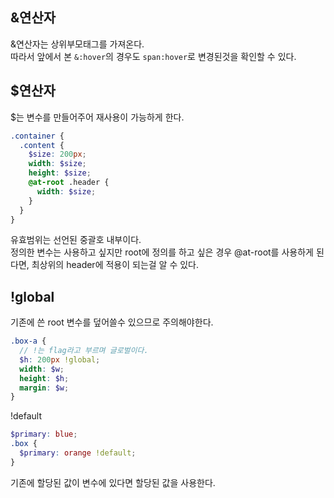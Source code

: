 ## &연산자

&연산자는 상위부모태그를 가져온다.<br>
따라서 앞에서 본 `&:hover`의 경우도 `span:hover`로 변경된것을 확인할 수 있다.

## $연산자

$는 변수를 만들어주어 재사용이 가능하게 한다.

```scss
.container {
  .content {
    $size: 200px;
    width: $size;
    height: $size;
    @at-root .header {
      width: $size;
    }
  }
}
```

유효범위는 선언된 중괄호 내부이다.<br>
정의한 변수는 사용하고 싶지만 root에 정의를 하고 싶은 경우 @at-root를 사용하게 된다면, 최상위의 header에 적용이 되는걸 알 수 있다.

## !global

기존에 쓴 root 변수를 덮어쓸수 있으므로 주의해야한다.

```scss
.box-a {
  // !는 flag라고 부르며 글로벌이다.
  $h: 200px !global;
  width: $w;
  height: $h;
  margin: $w;
}
```

!default

```scss
$primary: blue;
.box {
  $primary: orange !default;
}
```

기존에 할당된 값이 변수에 있다면 할당된 값을 사용한다.
